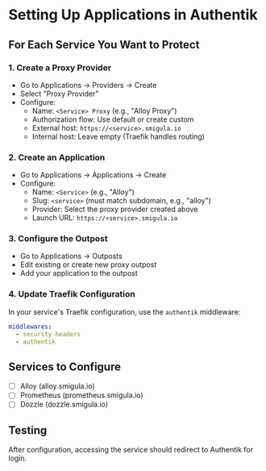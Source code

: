 # Setting Up Applications in Authentik

## For Each Service You Want to Protect

### 1. Create a Proxy Provider

- Go to Applications → Providers → Create
- Select "Proxy Provider"
- Configure:
  - Name: `<Service> Proxy` (e.g., "Alloy Proxy")
  - Authorization flow: Use default or create custom
  - External host: `https://<service>.smigula.io`
  - Internal host: Leave empty (Traefik handles routing)

### 2. Create an Application

- Go to Applications → Applications → Create
- Configure:
  - Name: `<Service>` (e.g., "Alloy")
  - Slug: `<service>` (must match subdomain, e.g., "alloy")
  - Provider: Select the proxy provider created above
  - Launch URL: `https://<service>.smigula.io`

### 3. Configure the Outpost

- Go to Applications → Outposts
- Edit existing or create new proxy outpost
- Add your application to the outpost

### 4. Update Traefik Configuration

In your service's Traefik configuration, use the `authentik` middleware:

```yaml
middlewares:
  - security-headers
  - authentik
```

## Services to Configure

- [ ] Alloy (alloy.smigula.io)
- [ ] Prometheus (prometheus.smigula.io)
- [ ] Dozzle (dozzle.smigula.io)

## Testing

After configuration, accessing the service should redirect to Authentik for login.
